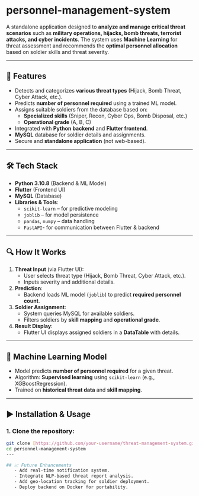 # personnel-management-system
A standalone application designed to **analyze and manage critical threat scenarios** such as **military operations, hijacks, bomb threats, terrorist attacks, and cyber incidents**. The system uses **Machine Learning** for threat assessment and recommends the **optimal personnel allocation** based on soldier skills and threat severity.

---

## 🚀 Features
- Detects and categorizes **various threat types** (Hijack, Bomb Threat, Cyber Attack, etc.).
- Predicts **number of personnel required** using a trained ML model.
- Assigns suitable soldiers from the database based on:
  - **Specialized skills** (Sniper, Recon, Cyber Ops, Bomb Disposal, etc.)
  - **Operational grade** (A, B, C)
- Integrated with **Python backend** and **Flutter frontend**.
- **MySQL** database for soldier details and assignments.
- Secure and **standalone application** (not web-based).

---

## 🛠 Tech Stack
- **Python 3.10.8** (Backend & ML Model)
- **Flutter** (Frontend UI)
- **MySQL** (Database)
- **Libraries & Tools**:
  - `scikit-learn` – for predictive modeling
  - `joblib` – for model persistence
  - `pandas`, `numpy` – data handling
  - `FastAPI`- for communication between Flutter & backend

---

## 🔍 How It Works
1. **Threat Input** (via Flutter UI):
   - User selects threat type (Hijack, Bomb Threat, Cyber Attack, etc.).
   - Inputs severity and additional details.
2. **Prediction**:
   - Backend loads ML model (`joblib`) to predict **required personnel count**.
3. **Soldier Assignment**:
   - System queries MySQL for available soldiers.
   - Filters soldiers by **skill mapping** and **operational grade**.
4. **Result Display**:
   - Flutter UI displays assigned soldiers in a **DataTable** with details.

---

## 🧠 Machine Learning Model
- Model predicts **number of personnel required** for a given threat.
- Algorithm: **Supervised learning** using `scikit-learn` (e.g., XGBoostRegression).
- Trained on **historical threat data** and **skill mapping**.

---

## ▶️ Installation & Usage
### **1. Clone the repository:**
```bash
git clone [https://github.com/your-username/threat-management-system.git](https://github.com/Rajaprabu9488/personnel-management-system.git)
cd personnel-management-system
---

## 📈 Future Enhancements
   - Add real-time notification system.
   - Integrate NLP-based threat report analysis.
   - Add geo-location tracking for soldier deployment.
   - Deploy backend on Docker for portability.
